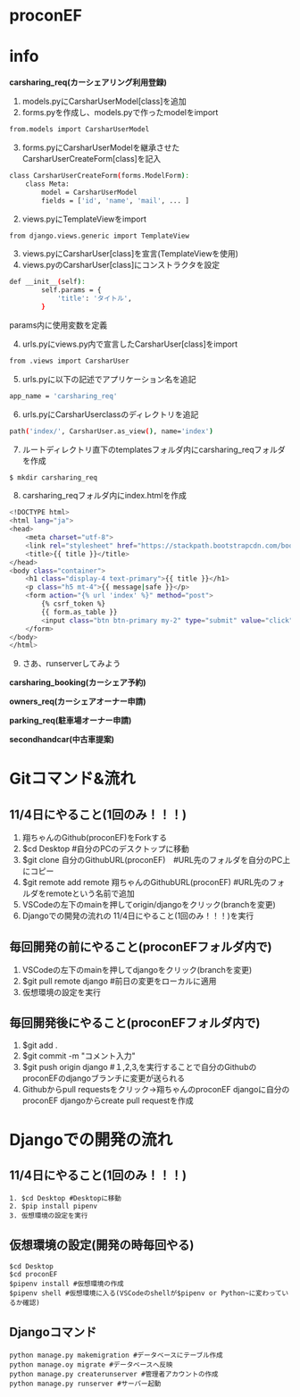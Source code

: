 # proconEF

# info
__carsharing_req(カーシェアリング利用登録)__
1. models.pyにCarsharUserModel[class]を追加
2. forms.pyを作成し、models.pyで作ったmodelをimport
```bash
from.models import CarsharUserModel
```
3. forms.pyにCarsharUserModelを継承させたCarsharUserCreateForm[class]を記入
```bash
class CarsharUserCreateForm(forms.ModelForm):
    class Meta:
        model = CarsharUserModel
        fields = ['id', 'name', 'mail', ... ]
```

2. views.pyにTemplateViewをimport
```bash
from django.views.generic import TemplateView
```
3. views.pyにCarsharUser[class]を宣言(TemplateViewを使用)
4. views.pyのCarsharUser[class]にコンストラクタを設定
```bash
def __init__(self):
        self.params = {
            'title': 'タイトル',
        }
```
params内に使用変数を定義

4. urls.pyにviews.py内で宣言したCarsharUser[class]をimport
```bash
from .views import CarsharUser
```
5. urls.pyに以下の記述でアプリケーション名を追記
```bash
app_name = 'carsharing_req'
```
6. urls.pyにCarsharUserclassのディレクトリを追記
```bash
path('index/', CarsharUser.as_view(), name='index')
```

7. ルートディレクトリ直下のtemplatesフォルダ内にcarsharing_reqフォルダを作成
```bash
$ mkdir carsharing_req
```
8. carsharing_reqフォルダ内にindex.htmlを作成
```bash
<!DOCTYPE html>
<html lang="ja">
<head>
    <meta charset="utf-8">
    <link rel="stylesheet" href="https://stackpath.bootstrapcdn.com/bootstrap/4.3.1/css/bootstrap.min.css" crossorigin="anonymous">
    <title>{{ title }}</title>
</head>
<body class="container">
    <h1 class="display-4 text-primary">{{ title }}</h1>
    <p class="h5 mt-4">{{ message|safe }}</p>
    <form action="{% url 'index' %}" method="post">
        {% csrf_token %}
        {{ form.as_table }}
        <input class="btn btn-primary my-2" type="submit" value="click">
    </form>
</body>
</html>
```
9. さあ、runserverしてみよう

__carsharing_booking(カーシェア予約)__

__owners_req(カーシェアオーナー申請)__

__parking_req(駐車場オーナー申請)__

__secondhandcar(中古車提案)__

# Gitコマンド&流れ
## 11/4日にやること(1回のみ！！！)
1. 翔ちゃんのGithub(proconEF)をForkする
2. $cd Desktop #自分のPCのデスクトップに移動 
3. $git clone 自分のGithubURL(proconEF)　#URL先のフォルダを自分のPC上にコピー
4. $git remote add remote 翔ちゃんのGithubURL(proconEF) #URL先のフォルダをremoteという名前で追加
5. VSCodeの左下のmainを押してorigin/djangoをクリック(branchを変更)
6. Djangoでの開発の流れの 11/4日にやること(1回のみ！！！)を実行

## 毎回開発の前にやること(proconEFフォルダ内で)
1. VSCodeの左下のmainを押してdjangoをクリック(branchを変更)
2. $git pull remote django #前日の変更をローカルに適用
3. 仮想環境の設定を実行

## 毎回開発後にやること(proconEFフォルダ内で)
1. $git add .
2. $git commit -m "コメント入力"
3. $git push origin django #１,2,3,を実行することで自分のGithubのproconEFのdjangoブランチに変更が送られる
4. Githubからpull requestsをクリック→翔ちゃんのproconEF djangoに自分のproconEF djangoからcreate pull requestを作成

# Djangoでの開発の流れ 
## 11/4日にやること(1回のみ！！！)
```
1. $cd Desktop #Desktopに移動
2. $pip install pipenv
3. 仮想環境の設定を実行
```

## 仮想環境の設定(開発の時毎回やる)
```
$cd Desktop
$cd proconEF
$pipenv install #仮想環境の作成
$pipenv shell #仮想環境に入る(VSCodeのshellが$pipenv or Python~に変わっているか確認)
```

## Djangoコマンド
```
python manage.py makemigration #データベースにテーブル作成
python manage.oy migrate #データベースへ反映
python manage.py createrunserver #管理者アカウントの作成
python manage.py runserver #サーバー起動
```

